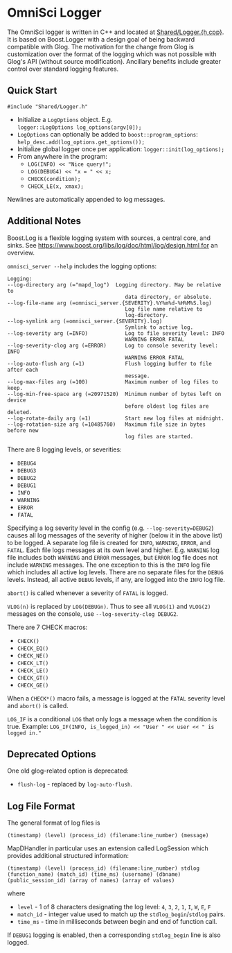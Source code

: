 # OmniSci Logger

The OmniSci logger is written in C++ and located at [Shared/Logger.{h,cpp}](../Shared/Logger.h).  It is based on Boost.Logger with a design goal of being backward compatible with Glog. The motivation for the change from Glog is customization over the format of the logging which was not possible with Glog's API (without source modification). Ancillary benefits include greater control over standard logging features.

## Quick Start

```
#include "Shared/Logger.h"
```
 * Initialize a `LogOptions` object. E.g.<br/>
   `logger::LogOptions log_options(argv[0]);`
 * `LogOptions` can optionally be added to `boost::program_options`:<br/>
   `help_desc.add(log_options.get_options());`
 * Initialize global logger once per application:
   `logger::init(log_options);`
 * From anywhere in the program:
    * `LOG(INFO) << "Nice query!";`
    * `LOG(DEBUG4) << "x = " << x;`
    * `CHECK(condition);`
    * `CHECK_LE(x, xmax);`

Newlines are automatically appended to log messages.

## Additional Notes

Boost.Log is a flexible logging system with sources, a central core, and sinks. See https://www.boost.org/libs/log/doc/html/log/design.html for an overview.

`omnisci_server --help` includes the logging options:
```
Logging:
--log-directory arg (="mapd_log")  Logging directory. May be relative to 
                                      data directory, or absolute.
--log-file-name arg (=omnisci_server.{SEVERITY}.%Y%m%d-%H%M%S.log)
                                      Log file name relative to 
                                      log-directory.
--log-symlink arg (=omnisci_server.{SEVERITY}.log)
                                      Symlink to active log.
--log-severity arg (=INFO)            Log to file severity level: INFO 
                                      WARNING ERROR FATAL
--log-severity-clog arg (=ERROR)      Log to console severity level: INFO
                                      WARNING ERROR FATAL
--log-auto-flush arg (=1)             Flush logging buffer to file after each
                                      message.
--log-max-files arg (=100)            Maximum number of log files to keep.
--log-min-free-space arg (=20971520)  Minimum number of bytes left on device 
                                      before oldest log files are deleted.
--log-rotate-daily arg (=1)           Start new log files at midnight.
--log-rotation-size arg (=10485760)   Maximum file size in bytes before new 
                                      log files are started.
```

There are 8 logging levels, or severities:
 * `DEBUG4`
 * `DEBUG3`
 * `DEBUG2`
 * `DEBUG1`
 * `INFO`
 * `WARNING`
 * `ERROR`
 * `FATAL`

Specifying a log severity level in the config (e.g. `--log-severity=DEBUG2`) causes all log messages of the severity
of higher (below it in the above list) to be logged.  A separate log file is created for `INFO`, `WARNING`, `ERROR`,
and `FATAL`. Each file logs messages at its own level and higher. E.g. `WARNING` log file includes both `WARNING`
and `ERROR` messages, but `ERROR` log file does not include `WARNING` messages. The one exception to this is the
`INFO` log file which includes all active log levels. There are no separate files for the `DEBUG` levels. Instead,
all active `DEBUG` levels, if any, are logged into the `INFO` log file.

`abort()` is called whenever a severity of `FATAL` is logged.

`VLOG(n)` is replaced by `LOG(DEBUGn)`. Thus to see all `VLOG(1)` and `VLOG(2)` messages on the console, use `--log-severity-clog DEBUG2`.

There are 7 CHECK macros:

* `CHECK()`
* `CHECK_EQ()`
* `CHECK_NE()`
* `CHECK_LT()`
* `CHECK_LE()`
* `CHECK_GT()`
* `CHECK_GE()`

When a `CHECK*()` macro fails, a message is logged at the `FATAL` severity level and `abort()` is called.

`LOG_IF` is a conditional `LOG` that only logs a message when the condition is true. Example: `LOG_IF(INFO, is_logged_in) << "User " << user << " is logged in."`

## Deprecated Options

One old glog-related option is deprecated:

* `flush-log` - replaced by `log-auto-flush`.

## Log File Format

The general format of log files is

```
(timestamp) (level) (process_id) (filename:line_number) (message)
```

MapDHandler in particular uses an extension called LogSession which provides additional structured information:

```
(timestamp) (level) (process_id) (filename:line_number) stdlog (function_name) (match_id) (time_ms) (username) (dbname) (public_session_id) (array of names) (array of values)
```

where

* `level` - 1 of 8 characters designating the log level: `4`, `3`, `2`, `1`, `I`, `W`, `E`, `F`
* `match_id` - integer value used to match up the `stdlog_begin`/`stdlog` pairs.
* `time_ms` - time in milliseconds between begin and end of function call.

If `DEBUG1` logging is enabled, then a corresponding `stdlog_begin` line is also logged.

